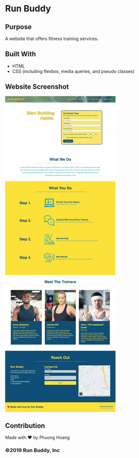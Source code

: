 # Run Buddy

## Purpose
A website that offers fitness training services. 

## Built With
* HTML 
* CSS (including flexbox, media queries, and pseudo classes)

## Website Screenshot
![Screenshot of Horiseon landing page](Runbuddy.png)


## Contribution
Made with ❤️ by Phuong Hoang

### ©️2019 Run Buddy, Inc 
